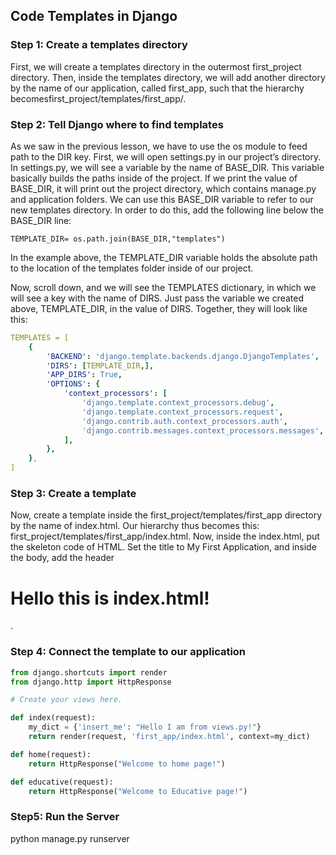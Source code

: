 ## Code Templates in Django

### Step 1: Create a templates directory
First, we will create a templates directory in the outermost first_project directory. Then, inside the templates directory, we will add another directory by the name of our application, called first_app, such that the hierarchy becomesfirst_project/templates/first_app/.

### Step 2: Tell Django where to find templates
As we saw in the previous lesson, we have to use the os module to feed path to the DIR key. First, we will open settings.py in our project’s directory. In settings.py, we will see a variable by the name of BASE_DIR. This variable basically builds the paths inside of the project. If we print the value of BASE_DIR, it will print out the project directory, which contains manage.py and application folders. We can use this BASE_DIR variable to refer to our new templates directory. In order to do this, add the following line below the BASE_DIR line:

```shell
TEMPLATE_DIR= os.path.join(BASE_DIR,"templates")
```
In the example above, the TEMPLATE_DIR variable holds the absolute path to the location of the templates folder inside of our project.

Now, scroll down, and we will see the TEMPLATES dictionary, in which we will see a key with the name of DIRS. Just pass the variable we created above, TEMPLATE_DIR, in the value of DIRS. Together, they will look like this:

```yaml
TEMPLATES = [
    {
        'BACKEND': 'django.template.backends.django.DjangoTemplates',
        'DIRS': [TEMPLATE_DIR,],
        'APP_DIRS': True,
        'OPTIONS': {
            'context_processors': [
                'django.template.context_processors.debug',
                'django.template.context_processors.request',
                'django.contrib.auth.context_processors.auth',
                'django.contrib.messages.context_processors.messages',
            ],
        },
    },
]
```
### Step 3: Create a template
Now, create a template inside the first_project/templates/first_app directory by the name of index.html. Our hierarchy thus becomes this: first_project/templates/first_app/index.html. Now, inside the index.html, put the skeleton code of HTML. Set the title to My First Application, and inside the body, add the header <h1>Hello this is index.html!</h1>.

### Step 4: Connect the template to our application
```python
from django.shortcuts import render
from django.http import HttpResponse

# Create your views here.

def index(request):
    my_dict = {'insert_me': "Hello I am from views.py!"}
    return render(request, 'first_app/index.html', context=my_dict)

def home(request):
    return HttpResponse("Welcome to home page!")

def educative(request):
    return HttpResponse("Welcome to Educative page!")
```
### Step5: Run the Server
python manage.py runserver



